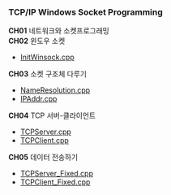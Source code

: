 ### TCP/IP Windows Socket Programming

**CH01** 네트워크와 소켓프로그래밍<br>
**CH02** 윈도우 소켓
- [InitWinsock.cpp](https://github.com/waeandway/NetworkProgramming/blob/master/CH02/InitWinsock.cpp) 

**CH03** 소켓 구조체 다루기
- [NameResolution.cpp](https://github.com/waeandway/NetworkProgramming/blob/master/CH03/NameResolution.cpp)
- [IPAddr.cpp](https://github.com/waeandway/NetworkProgramming/blob/master/CH03/IPAddr.cpp)

**CH04** TCP 서버-클라이언트
- [TCPServer.cpp](https://github.com/waeandway/NetworkProgramming/blob/master/CH04/TCPServer.cpp)
- [TCPClient.cpp](https://github.com/waeandway/NetworkProgramming/blob/master/CH04/TCPClient.cpp)

**CH05** 데이터 전송하기
- [TCPServer_Fixed.cpp](https://github.com/waeandway/NetworkProgramming/blob/master/CH05/TCPServer_Fixed.cpp)
- [TCPClient_Fixed.cpp](https://github.com/waeandway/NetworkProgramming/blob/master/CH05/TCPClient_Fixed.cpp)